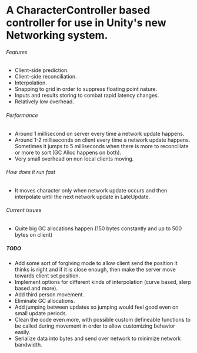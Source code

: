# A CharacterController based controller for use in Unity's new Networking system.

###### Features
- Client-side prediction.
- Client-side reconciliation.
- Interpolation.
- Snapping to grid in order to suppress floating point nature.
- Inputs and results storing to combat rapid latency changes.
- Relatively low overhead.

###### Performance
- Around 1 millisecond on server every time a network update happens.
- Around 1-2 milliseconds on client every time a network update happens. Sometimes it jumps to 5 milliseconds when there is more to reconciliate or more to sort (GC Alloc happens on both).
- Very small overhead on non local clients moving.

###### How does it run fast
- It moves character only when network update occurs and then interpolate until the next network update in LateUpdate.

###### Current issues
- Quite big GC allocations happen (150 bytes constantly and up to 500 bytes on client)

##### TODO
- Add some sort of forgiving mode to allow client send the position it thinks is right and if it is close enough, then make the server move towards client set position.
- Implement options for different kinds of interpolation (curve based, slerp based and more).
- Add third person movement.
- Eliminate GC allocations.
- Add jumping between updates so jumping would feel good even on small update periods.
- Clean the code even more, with possible custom defineable functions to be called during movement in order to allow customizing behavior easily.
- Serialize data into bytes and send over network to minimize network bandwidth.
